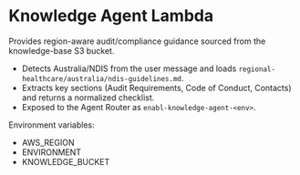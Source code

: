 # Knowledge Agent Lambda

Provides region-aware audit/compliance guidance sourced from the knowledge-base S3 bucket.

- Detects Australia/NDIS from the user message and loads `regional-healthcare/australia/ndis-guidelines.md`.
- Extracts key sections (Audit Requirements, Code of Conduct, Contacts) and returns a normalized checklist.
- Exposed to the Agent Router as `enabl-knowledge-agent-<env>`.

Environment variables:
- AWS_REGION
- ENVIRONMENT
- KNOWLEDGE_BUCKET